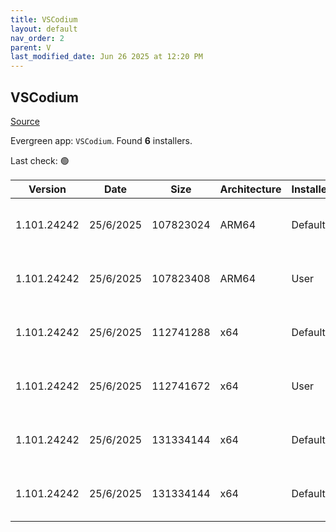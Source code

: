 ```yaml
---
title: VSCodium
layout: default
nav_order: 2
parent: V
last_modified_date: Jun 26 2025 at 12:20 PM
---
```


## VSCodium

[Source](https://vscodium.com)

Evergreen app: `VSCodium`. Found **6** installers.

Last check: 🟢

| Version     | Date      | Size      | Architecture | InstallerType | Type | URI                                                                                                                                                                                                                                  |
| ----------- | --------- | --------- | ------------ | ------------- | ---- | ------------------------------------------------------------------------------------------------------------------------------------------------------------------------------------------------------------------------------------ |
| 1.101.24242 | 25/6/2025 | 107823024 | ARM64        | Default       | exe  | [https://github.com/VSCodium/vscodium/releases/download/1.101.24242/VSCodiumSetup-arm64-1.101.24242.exe](https://github.com/VSCodium/vscodium/releases/download/1.101.24242/VSCodiumSetup-arm64-1.101.24242.exe)                     |
| 1.101.24242 | 25/6/2025 | 107823408 | ARM64        | User          | exe  | [https://github.com/VSCodium/vscodium/releases/download/1.101.24242/VSCodiumUserSetup-arm64-1.101.24242.exe](https://github.com/VSCodium/vscodium/releases/download/1.101.24242/VSCodiumUserSetup-arm64-1.101.24242.exe)             |
| 1.101.24242 | 25/6/2025 | 112741288 | x64          | Default       | exe  | [https://github.com/VSCodium/vscodium/releases/download/1.101.24242/VSCodiumSetup-x64-1.101.24242.exe](https://github.com/VSCodium/vscodium/releases/download/1.101.24242/VSCodiumSetup-x64-1.101.24242.exe)                         |
| 1.101.24242 | 25/6/2025 | 112741672 | x64          | User          | exe  | [https://github.com/VSCodium/vscodium/releases/download/1.101.24242/VSCodiumUserSetup-x64-1.101.24242.exe](https://github.com/VSCodium/vscodium/releases/download/1.101.24242/VSCodiumUserSetup-x64-1.101.24242.exe)                 |
| 1.101.24242 | 25/6/2025 | 131334144 | x64          | Default       | msi  | [https://github.com/VSCodium/vscodium/releases/download/1.101.24242/VSCodium-x64-1.101.24242.msi](https://github.com/VSCodium/vscodium/releases/download/1.101.24242/VSCodium-x64-1.101.24242.msi)                                   |
| 1.101.24242 | 25/6/2025 | 131334144 | x64          | Default       | msi  | [https://github.com/VSCodium/vscodium/releases/download/1.101.24242/VSCodium-x64-updates-disabled-1.101.24242.msi](https://github.com/VSCodium/vscodium/releases/download/1.101.24242/VSCodium-x64-updates-disabled-1.101.24242.msi) |
